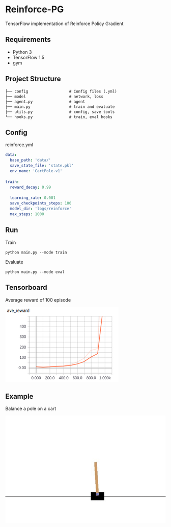 # Reinforce-PG

TensorFlow implementation of Reinforce Policy Gradient

## Requirements

- Python 3
- TensorFlow 1.5
- gym


## Project Structure


    ├── config                  # Config files (.yml)
    ├── model                   # network, loss
    ├── agent.py                # agent
    ├── main.py                 # train and evaluate
    ├── utils.py                # config, save tools 
    └── hooks.py                # train, eval hooks
    

## Config

reinforce.yml

```yml
data:
  base_path: 'data/'
  save_state_file: 'state.pkl'
  env_name: 'CartPole-v1'

train:
  reward_decay: 0.99

  learning_rate: 0.001
  save_checkpoints_steps: 100
  model_dir: 'logs/reinforce'
  max_steps: 1000
```


## Run


Train

```
python main.py --mode train
```

Evaluate

```
python main.py --mode eval
```

## Tensorboard
Average reward of 100 episode

![images](images/reward.png)

## Example
Balance a pole on a cart

![images](images/example.gif)